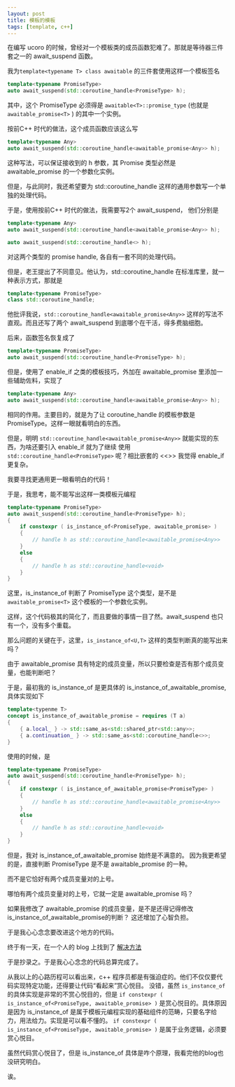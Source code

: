 ```yaml
---
layout: post
title: 模板的模板
tags: [template, c++]
---
```


在编写 ucoro 的时候，曾经对一个模板类的成员函数犯难了。那就是等待器三件套之一的 await_suspend 函数。

我为`template<typename T> class awaitable` 的三件套使用这样一个模板签名

```c++
template<typename PromiseType>
auto await_suspend(std::coroutine_handle<PromiseType> h);
```

其中，这个 PromiseType 必须得是 `awaitable<T>::promise_type` (也就是 `awaitable_promise<T>` ) 的其中一个实例。

按前C++ 时代的做法，这个成员函数应该这么写

```c++
template<typename Any>
auto await_suspend(std::coroutine_handle<awaitable_promise<Any>> h);
```

这种写法，可以保证接收到的 h 参数，其 Promise 类型必然是 awaitable_promise 的一个参数化实例。

但是，与此同时，我还希望要为 std::coroutine_handle<void> 这样的通用参数写一个单独的处理代码。

于是，使用按前C++ 时代的做法，我需要写2个 await_suspend， 他们分别是

```c++
template<typename Any>
auto await_suspend(std::coroutine_handle<awaitable_promise<Any>> h);

auto await_suspend(std::coroutine_handle<> h);
```

对这两个类型的 promise handle, 各自有一套不同的处理代码。

但是，老王提出了不同意见。他认为，std::coroutine_handle 在标准库里，就一种表示方式，那就是
```c++
template<typename PromiseType>
class std::coroutine_handle;
```

他批评我说，```std::coroutine_handle<awaitable_promise<Any>>``` 这样的写法不直观。而且还写了两个 await_suspend
到底哪个在干活，得多费脑细胞。

后来，函数签名恢复成了

```c++
template<typename PromiseType>
auto await_suspend(std::coroutine_handle<PromiseType> h);
```

但是，使用了 enable_if 之类的模板技巧，外加在 awaitable_promise 里添加一些辅助佐料，实现了
```c++
template<typename Any>
auto await_suspend(std::coroutine_handle<awaitable_promise<Any>> h);
```

相同的作用。主要目的，就是为了让 coroutine_handle 的模板参数是 PromiseType。这样一眼就看明白的东西。

但是，明明 `std::coroutine_handle<awaitable_promise<Any>>` 就能实现的东西，为啥还要引入 enable_if 就为了继续
使用 `std::coroutine_handle<PromiseType>` 呢？相比嵌套的 <<>> 我觉得 enable_if 更复杂。

我要寻找更通用更一眼看明白的代码！

于是，我思考，能不能写出这样一类模板元编程

```c++
template<typename PromiseType>
auto await_suspend(std::coroutine_handle<PromiseType> h);
{
    if constexpr ( is_instance_of<PromiseType, awaitable_promise> )
    {
        // handle h as std::coroutine_handle<awaitable_promise<Any>>
    }
    else
    {
        // handle h as std::coroutine_handle<void>
    }
}
```

这里，is_instance_of 判断了 PromiseType 这个类型，是不是 `awaitable_promise<T>` 这个模板的一个参数化实例。

这样，这个代码极其的简化了，而且要做的事情一目了然。await_suspend 也只有一个，没有多个重载。

那么问题的关键在于，这里，`is_instance_of<U,T>` 这样的类型判断真的能写出来吗？

由于 awaitable_promise 具有特定的成员变量，所以只要检查是否有那个成员变量，也能判断吧？

于是，最初我的 is_instance_of 是更具体的 is_instance_of_awaitable_promise, 具体实现如下

```c++
template<typenme T>
concept is_instance_of_awaitable_promise = requires (T a)
{
    { a.local_ } -> std::same_as<std::shared_ptr<std::any>>;
    { a.continuation_ } -> std::same_as<std::coroutine_handle<>>;
}
```

使用的时候，是
```c++
template<typename PromiseType>
auto await_suspend(std::coroutine_handle<PromiseType> h);
{
    if constexpr ( is_instance_of_awaitable_promise<PromiseType> )
    {
        // handle h as std::coroutine_handle<awaitable_promise<Any>>
    }
    else
    {
        // handle h as std::coroutine_handle<void>
    }
}
```

但是，我对 is_instance_of_awaitable_promise 始终是不满意的。
因为我更希望的是，直接判断 PromiseType 是不是 awaitable_promise 的一种。

而不是它恰好有两个成员变量对的上号。

哪怕有两个成员变量对的上号，它就一定是 awaitable_promise 吗？

如果我修改了 awaitable_promise 的成员变量，是不是还得记得修改 is_instance_of_awaitable_promise的判断？
这还增加了心智负担。

于是我心心念念要改进这个地方的代码。

终于有一天，在一个人的 blog 上找到了 [解决方法](https://indii.org/blog/is-type-instantiation-of-template/)

于是抄录之。于是我心心念念的代码总算完成了。


从我以上的心路历程可以看出来，c++ 程序员都是有强迫症的。他们不仅仅要代码实现特定功能，还得要让代码“看起来”赏心悦目。
没错，虽然 `is_instance_of` 的具体实现是非常的不赏心悦目的，但是
`if constexpr ( is_instance_of<PromiseType, awaitable_promise> )`
是赏心悦目的。具体原因是因为 is_instance_of 是属于模板元编程实现的基础组件的范畴，只要名字给力，用法给力。实现是可以看不懂的。
`if constexpr ( is_instance_of<PromiseType, awaitable_promise> )` 是属于业务逻辑，必须要赏心悦目。

虽然代码赏心悦目了，但是 is_instance_of 具体是咋个原理，我看完他的blog也没研究明白。

诶。

